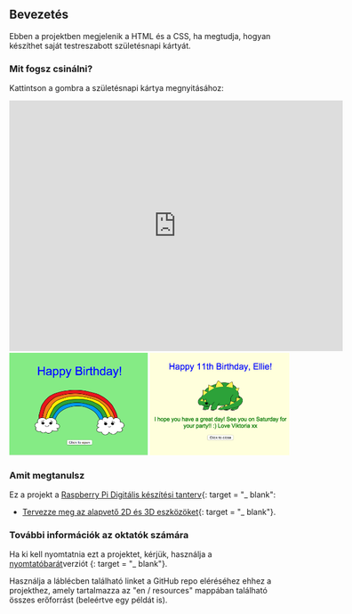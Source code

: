 ## Bevezetés

Ebben a projektben megjelenik a HTML és a CSS, ha megtudja, hogyan készíthet saját testreszabott születésnapi kártyát.

### Mit fogsz csinálni?

Kattintson a gombra a születésnapi kártya megnyitásához:

<div class="trinket">
  <iframe src="https://trinket.io/embed/html/e996dc0380?outputOnly=true&start=result" width="600" height="450" frameborder="0" marginwidth="0" marginheight="0" allowfullscreen>
  </iframe>
  <img src="images/birthday-final.png">
</div>

### Amit megtanulsz

Ez a projekt a [Raspberry Pi Digitális készítési tanterv](http://rpf.io/curriculum){: target = "_ blank":

+ [Tervezze meg az alapvető 2D és 3D eszközöket](https://www.raspberrypi.org/curriculum/design/creator){: target = "_ blank"}.

### További információk az oktatók számára

Ha ki kell nyomtatnia ezt a projektet, kérjük, használja a [nyomtatóbarát](https://projects.raspberrypi.org/en/projects/happy-birthday/print)verziót {: target = "_ blank"}.

Használja a láblécben található linket a GitHub repo eléréséhez ehhez a projekthez, amely tartalmazza az "en / resources" mappában található összes erőforrást (beleértve egy példát is).